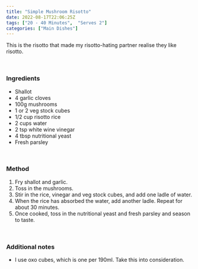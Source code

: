 ```yaml
---
title: "Simple Mushroom Risotto"
date: 2022-08-17T22:06:25Z
tags: ["20 - 40 Minutes",  "Serves 2"]
categories: ["Main Dishes"]
---
```

This is the risotto that made my risotto-hating partner realise they like risotto.
&nbsp;

&nbsp;
### Ingredients
* Shallot
* 4 garlic cloves
* 100g mushrooms
* 1 or 2 veg stock cubes
* 1/2 cup risotto rice
* 2 cups water
* 2 tsp white wine vinegar
* 4 tbsp nutritional yeast
* Fresh parsley
&nbsp;

&nbsp;
### Method
1. Fry shallot and garlic.
2. Toss in the mushrooms. 
3. Stir in the rice, vinegar and veg stock cubes, and add one ladle of water.
4. When the rice has absorbed the water, add another ladle. Repeat for about 30 minutes. 
5. Once cooked, toss in the nutritional yeast and fresh parsley and season to taste.
&nbsp;

&nbsp;
### Additional notes
* I use oxo cubes, which is one per 190ml. Take this into consideration.

